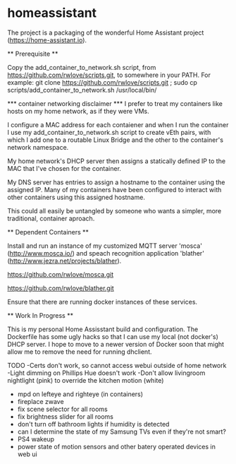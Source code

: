 # homeassistant

The project is a packaging of the wonderful Home Assistant project (https://home-assistant.io).

** Prerequisite **

Copy the add_container_to_network.sh script, from https://github.com/rwlove/scripts.git, to somewhere in your PATH.
For example:
  git clone https://github.com/rwlove/scripts.git ; sudo cp scripts/add_container_to_network.sh /usr/local/bin/

*** container networking disclaimer ***
I prefer to treat my containers like hosts on my home network, as if they were VMs.

I configure a MAC address for each contaiener and when I run the container I use my add_container_to_network.sh script to create vEth pairs, with which I add one to a routable Linux Bridge and the other to the container's network namespace.

My home network's DHCP server then assigns a statically defined IP to the MAC that I've chosen for the container.

My DNS server has entries to assign a hostname to the container using the assigned IP. Many of my containers have been configured to interact with other containers using this assigned hostname.

This could all easily be untangled by someone who wants a simpler, more traditional, container aproach.

** Dependent Containers **

Install and run an instance of my customized MQTT server 'mosca' (http://www.mosca.io/) and speach recognition application 'blather' (http://www.jezra.net/projects/blather).

https://github.com/rwlove/mosca.git

https://github.com/rwlove/blather.git

Ensure that there are running docker instances of these services.

** Work In Progress **

This is my personal Home Assisstant build and configuration. The Dockerfile has some ugly hacks so that I can use my local (not docker's) DHCP server. I hope to move to a newer version of Docker soon that might allow me to remove the need for running dhclient.

TODO
-Certs don't work, so cannot access webui outside of home network
-Light dimming on Phillips Hue doesn't work
-Don't allow livingroom nightlight (pink) to override the kitchen motion (white)
- mpd on lefteye and righteye (in containers)
- fireplace zwave
- fix scene selector for all rooms
- fix brightness slider for all rooms
- don't turn off bathroom lights if humidity is detected
- can I determine the state of my Samsung TVs even if they're not smart?
- PS4 wakeup
- power state of motion sensors and other batery operated devices in web ui
